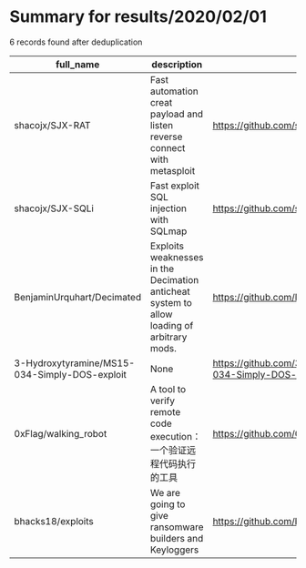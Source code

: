 
# Summary for results/2020/02/01
    
6 records found after deduplication

| full_name | description | html_url | matched_list | matched_count | pushed_at | size | stargazers_count | language | forks_count | vul_ids |
|-----------------------------------------------|--------------------------------------------------------------------------------------------|------------------------------------------------------------------|-----------------------------------------------------------------------------|-----------------|---------------------------|--------|--------------------|------------|---------------|--------------|
| shacojx/SJX-RAT | Fast automation creat payload and listen reverse connect with metasploit | https://github.com/shacojx/SJX-RAT | ['metasploit module OR metasploit payload', 'metasploit module OR payload'] | 2 | 2020-02-01 02:51:30+00:00 | 3 | 1 | Shell | 0 | [] |
| shacojx/SJX-SQLi | Fast exploit SQL injection with SQLmap | https://github.com/shacojx/SJX-SQLi | ['exploit'] | 1 | 2020-02-01 02:48:45+00:00 | 2279 | 2 | Shell | 0 | [] |
| BenjaminUrquhart/Decimated | Exploits weaknesses in the Decimation anticheat system to allow loading of arbitrary mods. | https://github.com/BenjaminUrquhart/Decimated | ['exploit'] | 1 | 2020-02-01 01:56:11+00:00 | 29 | 0 | Java | 0 | [] |
| 3-Hydroxytyramine/MS15-034-Simply-DOS-exploit | None | https://github.com/3-Hydroxytyramine/MS15-034-Simply-DOS-exploit | ['exploit'] | 1 | 2020-02-01 00:42:09+00:00 | 1 | 0 | Python | 0 | ['MS15-034'] |
| 0xFlag/walking_robot | A tool to verify remote code execution：一个验证远程代码执行的工具 | https://github.com/0xFlag/walking_robot | ['remote code execution'] | 1 | 2020-02-01 09:52:32+00:00 | 51 | 0 | Python | 0 | [] |
| bhacks18/exploits | We are going to give ransomware builders and Keyloggers | https://github.com/bhacks18/exploits | ['exploit'] | 1 | 2020-02-01 16:25:46+00:00 | 0 | 0 | | 0 | [] |
